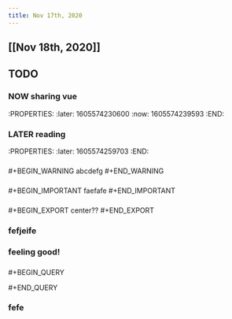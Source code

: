 ```yaml
---
title: Nov 17th, 2020
---
```


## [[Nov 18th, 2020]]
## TODO
### NOW sharing vue
:PROPERTIES:
:later: 1605574230600
:now: 1605574239593
:END:
### LATER reading
:PROPERTIES:
:later: 1605574259703
:END:
###
#+BEGIN_WARNING
abcdefg
#+END_WARNING
###
#+BEGIN_IMPORTANT
faefafe
#+END_IMPORTANT
###
#+BEGIN_EXPORT
center??
#+END_EXPORT
### fefjeife
### feeling good!
###
#+BEGIN_QUERY

#+END_QUERY
### fefe
###
